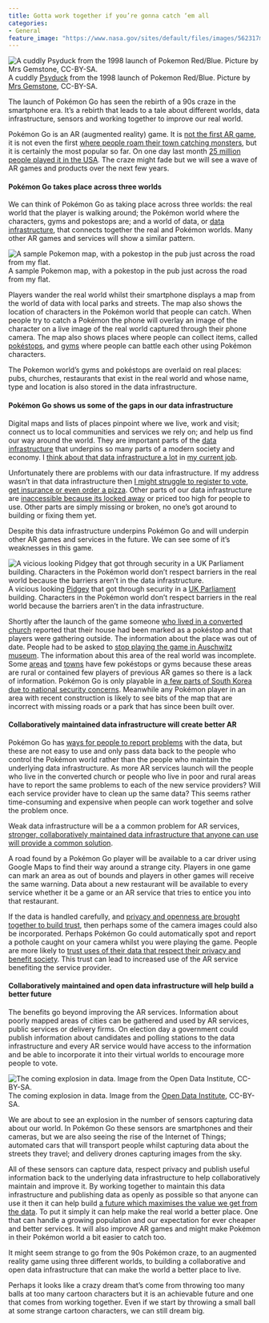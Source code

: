 ```yaml
---
title: Gotta work together if you’re gonna catch ‘em all
categories:
- General
feature_image: "https://www.nasa.gov/sites/default/files/images/562317main_PIA14033_full.jpg"
---
```


![A cuddly [Psyduck](http://www.dorkly.com/post/76403/15-reasons-why-psyduck-is-the-most-legendary-pokemon-of-all) from the 1998 launch of Pokemon Red/Blue. Picture by [Mrs Gemstone](https://www.flickr.com/photos/gemstone/), CC-BY-SA.](https://cdn-images-1.medium.com/max/600/1*1QoXpW68OTKmCJRy07iQcw.jpeg)
A cuddly [Psyduck](http://www.dorkly.com/post/76403/15-reasons-why-psyduck-is-the-most-legendary-pokemon-of-all) from the 1998 launch of Pokemon Red/Blue. Picture by [Mrs Gemstone](https://www.flickr.com/photos/gemstone/), CC-BY-SA.

The launch of Pokémon Go has seen the rebirth of a 90s craze in the smartphone era. It’s a rebirth that leads to a tale about different worlds, data infrastructure, sensors and working together to improve our real world.

<!-- more -->

Pokémon Go is an AR (augmented reality) game. It is [not the first AR game](https://en.wikipedia.org/wiki/List_of_augmented_reality_software#Games), it is not even the first [where people roam their town catching monsters](http://technorthhq.com/pokemon-go-free-all-monsters/), but it is certainly the most popular so far. On one day last month [25 million people played it in the USA](http://www.gamespot.com/articles/pokemon-go-might-finally-have-hit-its-peak-number-/1100-6442135/). The craze might fade but we will see a wave of AR games and products over the next few years.

#### Pokémon Go takes place across three worlds

We can think of Pokémon Go as taking place across three worlds: the real world that the player is walking around; the Pokémon world where the characters, gyms and pokestops are; and a world of data, or [data infrastructure](http://theodi.org/what-is-data-infrastructure), that connects together the real and Pokémon worlds. Many other AR games and services will show a similar pattern.

![A sample Pokemon map, with a pokestop in the pub just across the road from my flat.](https://cdn-images-1.medium.com/max/600/1*vA4uGmOSv16D25Anq588Qw.png)
A sample Pokemon map, with a pokestop in the pub just across the road from my flat.

Players wander the real world whilst their smartphone displays a map from the world of data with local parks and streets. The map also shows the location of characters in the Pokémon world that people can catch. When people try to catch a Pokémon the phone will overlay an image of the character on a live image of the real world captured through their phone camera. The map also shows places where people can collect items, called [pokéstops](http://uk.ign.com/wikis/pokemon-go/PokeStops), and [gyms](http://uk.ign.com/wikis/pokemon-go/How_to_Become_a_Gym_Leader) where people can battle each other using Pokémon characters.

The Pokemon world’s gyms and pokéstops are overlaid on real places: pubs, churches, restaurants that exist in the real world and whose name, type and location is also stored in the data infrastructure.

#### Pokémon Go shows us some of the gaps in our data infrastructure

Digital maps and lists of places pinpoint where we live, work and visit; connect us to local communities and services we rely on; and help us find our way around the world. They are important parts of the [data infrastructure](http://theodi.org/what-is-data-infrastructure) that underpins so many parts of a modern society and economy. I [think about that data infrastructure a lot](http://theodi.org/search?q=data+infrastructure) in [my current job](http://theodi.org/about).

Unfortunately there are problems with our data infrastructure. If my address wasn’t in that data infrastructure then [I might struggle to register to vote, get insurance or even order a pizza](https://alpha.openaddressesuk.org/blog/2015/02/09/living-breathing-problem). Other parts of our data infrastructure are [inaccessible because its locked away](https://theodi.org/blog/locked-down-data-future-infrastructure) or priced too high for people to use. Other parts are simply missing or broken, no one’s got around to building or fixing them yet.

Despite this data infrastructure underpins Pokémon Go and will underpin other AR games and services in the future. We can see some of it’s weaknesses in this game.

![A vicious looking [Pidgey](http://bulbapedia.bulbagarden.net/wiki/Pidgey_%28Pokémon%29) that got through security in a [UK Parliament](https://en.wikipedia.org/wiki/Portcullis_House) building. Characters in the Pokémon world don’t respect barriers in the real world because the barriers aren’t in the data infrastructure.](https://cdn-images-1.medium.com/max/600/1*OZSQKtNchsa-6Semi0S-OQ.png)
A vicious looking [Pidgey](http://bulbapedia.bulbagarden.net/wiki/Pidgey_%28Pokémon%29) that got through security in a [UK Parliament](https://en.wikipedia.org/wiki/Portcullis_House) building. Characters in the Pokémon world don’t respect barriers in the real world because the barriers aren’t in the data infrastructure.

Shortly after the launch of the game someone [who lived in a converted church](https://twitter.com/boonerang/status/751849519407595520) reported that their house had been marked as a pokéstop and that players were gathering outside. The information about the place was out of date. People had to be asked to [stop playing the game in Auschwitz museum](http://phys.org/news/2016-07-auschwitz-memorial-pokemon.html). The information about this area of the real world was incomplete. Some [areas](http://www.miamiherald.com/news/nation-world/national/article89562297.html) and [towns](http://www.gamespot.com/articles/pokemon-go-players-in-rural-areas-upset-over-lack-/1100-6441696/) have few pokéstops or gyms because these areas are rural or contained few players of previous AR games so there is a lack of information. Pokémon Go is only playable in [a few parts of South Korea due to national security concerns](http://edition.cnn.com/2016/07/22/asia/south-korea-pokemon-sokcho/). Meanwhile any Pokémon player in an area with recent construction is likely to see bits of the map that are incorrect with missing roads or a park that has since been built over.

#### Collaboratively maintained data infrastructure will create better AR

Pokémon Go has [ways for people to report problems](https://support.pokemongo.nianticlabs.com/hc/en-us/articles/221968408) with the data, but these are not easy to use and only pass data back to the people who control the Pokémon world rather than the people who maintain the underlying data infrastructure. As more AR services launch will the people who live in the converted church or people who live in poor and rural areas have to report the same problems to each of the new service providers? Will each service provider have to clean up the same data? This seems rather time-consuming and expensive when people can work together and solve the problem once.

Weak data infrastructure will be a a common problem for AR services, [stronger, collaboratively maintained data infrastructure that anyone can use will provide a common solution](https://theodi.org/blog/how-to-build-the-data-infrastructure-to-tackle-urban-air-pollution).

A road found by a Pokémon Go player will be available to a car driver using Google Maps to find their way around a strange city. Players in one game can mark an area as out of bounds and players in other games will receive the same warning. Data about a new restaurant will be available to every service whether it be a game or an AR service that tries to entice you into that restaurant.

If the data is handled carefully, and [privacy and openness are brought together to build trust](http://theodi.org/blog/bringing-together-privacy-and-openness-the-odi-shares-draft-personal-data-principles), then perhaps some of the camera images could also be incorporated. Perhaps Pokémon Go could automatically spot and report a pothole caught on your camera whilst you were playing the game. People are more likely to [trust uses of their data that respect their privacy and benefit society](https://www.ipsos-mori.com/researchpublications/researcharchive/3422/New-research-finds-data-trust-deficit-with-lessons-for-policymakers.aspx). This trust can lead to increased use of the AR service benefiting the service provider.

#### Collaboratively maintained and open data infrastructure will help build a better future

The benefits go beyond improving the AR services. Information about poorly mapped areas of cities can be gathered and used by AR services, public services or delivery firms. On election day a government could publish information about candidates and polling stations to the data infrastructure and every AR service would have access to the information and be able to incorporate it into their virtual worlds to encourage more people to vote.

![The coming explosion in data. Image from the [Open Data Institute](http://www.slideshare.net/theODI/odi-overview-open-innovation-v20160606), CC-BY-SA.](https://cdn-images-1.medium.com/max/600/1*TBDNygMxoIzGa42PxZWOFg.png)
The coming explosion in data. Image from the [Open Data Institute](http://www.slideshare.net/theODI/odi-overview-open-innovation-v20160606), CC-BY-SA.

We are about to see an explosion in the number of sensors capturing data about our world. In Pokémon Go these sensors are smartphones and their cameras, but we are also seeing the rise of the Internet of Things; automated cars that will transport people whilst capturing data about the streets they travel; and delivery drones capturing images from the sky.

All of these sensors can capture data, respect privacy and publish useful information back to the underlying data infrastructure to help collaboratively maintain and improve it. By working together to maintain this data infrastructure and publishing data as openly as possible so that anyone can use it then it can help build [a future which maximises the value we get from the data](http://theodi.org/blog/comment-what-would-an-open-data-future-look-like). To put it simply it can help make the real world a better place. One that can handle a growing population and our expectation for ever cheaper and better services. It will also improve AR games and might make Pokémon in their Pokémon world a bit easier to catch too.

It might seem strange to go from the 90s Pokémon craze, to an augmented reality game using three different worlds, to building a collaborative and open data infrastructure that can make the world a better place to live.

Perhaps it looks like a crazy dream that’s come from throwing too many balls at too many cartoon characters but it is an achievable future and one that comes from working together. Even if we start by throwing a small ball at some strange cartoon characters, we can still dream big.
